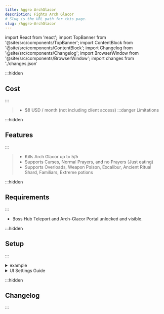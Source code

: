 ```yaml
---
title: Aggro ArchGlacor
description: Fights Arch Glacor
# Slug is the URL path for this page.
slug: /Aggro-ArchGlacor
---
```


import React from 'react';
import TopBanner from '@site/src/components/TopBanner';
import ContentBlock from '@site/src/components/ContentBlock';
import Changelog from '@site/src/components/Changelog';
import BrowserWindow from '@site/src/components/BrowserWindow';
import changes from './changes.json'

<TopBanner title="Aggro ArchGlacor" version="v1.0.0" skill="Necromancy">
</TopBanner>

:::hidden

## Cost

:::

<ContentBlock title="Cost">

> - $8 USD / month (not including client access)
>   :::danger Limitations

</ContentBlock>

:::hidden

## Features

:::

<ContentBlock title="Features">

> - Kills Arch Glacor up to 5/5
> - Supports Curses, Normal Prayers, and no Prayers (Just eating)
> - Supports Overloads, Weapon Poison, Excalibur, Ancient Ritual Shard, Familiars, Extreme potions

</ContentBlock>

:::hidden

## Requirements

:::
<ContentBlock title="Requirements">

- Boss Hub Teleport and Arch-Glacor Portal unlocked and visible.

</ContentBlock>

:::hidden

## Setup

:::
<ContentBlock title="Setup">

<details>
<summary>example</summary>

- example

</details>

<details>
<summary>UI Settings Guide</summary>

- example

</details>

</ContentBlock>

:::hidden

## Changelog

:::

<Changelog changes={changes}>

</Changelog>
